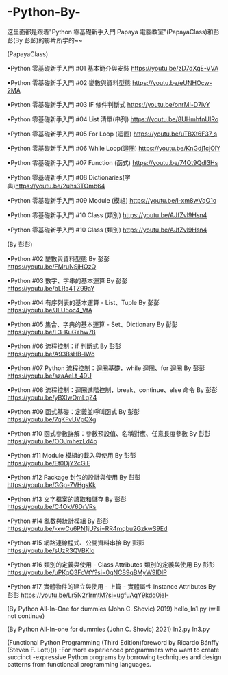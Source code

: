 # -Python-By-
这里面都是跟着"Python 零基礎新手入門 Papaya 電腦教室"(PapayaClass)和彭彭(By 彭彭)的影片所学的~~

(PapayaClass)

•Python 零基礎新手入門 #01 基本簡介與安裝    https://youtu.be/zD7dXqE-VVA

•Python 零基礎新手入門 #02 變數與資料型態    https://youtu.be/eUNHOcw-2MA

•Python 零基礎新手入門 #03 IF 條件判斷式     https://youtu.be/onrMi-D7lvY

•Python 零基礎新手入門 #04 List 清單(串列)   https://youtu.be/8UHmhfnUIRo

•Python 零基礎新手入門 #05 For Loop (迴圈)   https://youtu.be/uTBXt6F37_s

•Python 零基礎新手入門 #06 While Loop(迴圈)  https://youtu.be/KnGdj1cjOlY

•Python 零基礎新手入門 #07 Function (函式)   https://youtu.be/74Qt9Qdl3Hs

•Python 零基礎新手入門 #08 Dictionaries(字典)https://youtu.be/2uhs3TOmb64

•Python 零基礎新手入門 #09 Module (模組)     https://youtu.be/I-xm8wVqO1o

•Python 零基礎新手入門 #10 Class (類別)      https://youtu.be/AJfZvl9Hsn4

•Python 零基礎新手入門 #10 Class (類別)      https://youtu.be/AJfZvl9Hsn4

(By 彭彭)
 
•Python #02 變數與資料型態 By 彭彭                                       
https://youtu.be/FMruNSjHOzQ
 
•Python #03 數字、字串的基本運算 By 彭彭                                  
https://youtu.be/bLRa4TZ99aY

•Python #04 有序列表的基本運算 - List、Tuple By 彭彭                      
https://youtu.be/JLU5oc4_VtA

•Python #05 集合、字典的基本運算 - Set、Dictionary By 彭彭                
https://youtu.be/L3-KuGYhw78
  
•Python #06 流程控制：if 判斷式 By 彭彭                                  
https://youtu.be/A93BsHB-lWo

•Python #07 Python 流程控制：迴圈基礎，while 迴圈、for 迴圈 By 彭彭       
https://youtu.be/szaAeLt_49U

•Python #08 流程控制：迴圈進階控制，break、continue、else 命令 By 彭彭    
https://youtu.be/yBXlwOmLqZ4

•Python #09 函式基礎：定義並呼叫函式 By 彭彭                             
https://youtu.be/7qKFvUVpQXg

•Python #10 函式參數詳解：參數預設值、名稱對應、任意長度參數 By 彭彭       
https://youtu.be/OOJmhezLd4o

•Python #11 Module 模組的載入與使用 By 彭彭                             
https://youtu.be/Et0DjY2cGiE

•Python #12 Package 封包的設計與使用 By 彭彭                            
https://youtu.be/GGp-7VHgsKk

•Python #13 文字檔案的讀取和儲存 By 彭彭                                 
https://youtu.be/C4OkV6DrVRs

•Python #14 亂數與統計模組 By 彭彭                                      
https://youtu.be/-xwCu6PN1jU?si=RR4mqbu2GzkwS9Ed

•Python #15 網路連線程式、公開資料串接 By 彭彭                           
https://youtu.be/sUzR3QVBKIo

•Python #16 類別的定義與使用 - Class Attributes 類別的定義與使用 By 彭彭 
https://youtu.be/uPKgQ3FoVtY?si=0gNC89qBMyW9IDlP

•Python #17 實體物件的建立與使用 - 上篇 - 實體屬性 Instance Attributes By 彭彭
https://youtu.be/Lr5N2r1rmtM?si=ugfuAqY9kdq0jeI-

(By Python All-In-One for dummies (John C. Shovic) 2019) 
hello_In1.py (will not continue)

(By Python All-In-one for dummies (John C. Shovic) 2021)
In2.py
In3.py

(Functional Python Programming (Third Edition)foreword by Ricardo Bánffy (Steven F. Lott)(<packt>))
-For more experienced programmers who want to create succinct
-expressive Python programs by borrowing techniques and design patterns from functionaal programming languages.